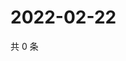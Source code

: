 # 2022-02-22

共 0 条

<!-- BEGIN WEIBO -->
<!-- 最后更新时间 Tue Feb 22 2022 11:13:23 GMT+0800 (China Standard Time) -->

<!-- END WEIBO -->
